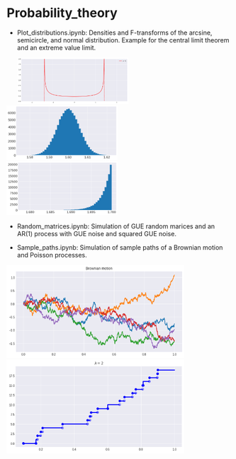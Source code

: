 # Probability_theory

- Plot_distributions.ipynb: Densities and F-transforms of the arcsine, semicircle, and normal distribution. Example for the central limit theorem and an extreme value limit. 

 &nbsp;   &nbsp;  &nbsp; <img src = "./Pictures/arcsine_distribution.png" width=250>  &nbsp;  &nbsp;   &nbsp;<img src = "./Pictures/normal_simul.png" width=250> &nbsp;  &nbsp;   &nbsp;  &nbsp;<img src = "./Pictures/weibull_simul.png" width=250> 

- Random_matrices.ipynb: Simulation of GUE random marices and an AR(1) process with GUE noise and squared GUE noise.

- Sample_paths.ipynb: Simulation of sample paths of a Brownian motion and Poisson processes.

 <img src = "./Pictures/brownian_paths.png" width=400>  &nbsp;  &nbsp;   &nbsp;<img src = "./Pictures/poisson_paths.png" width=400> &nbsp;  &nbsp;   &nbsp;
